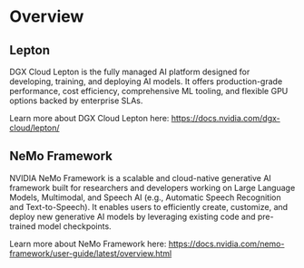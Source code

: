 # Overview

## Lepton

DGX Cloud Lepton is the fully managed AI platform designed for developing, training, and deploying AI models. It offers production-grade performance, 
cost efficiency, comprehensive ML tooling, and flexible GPU options backed by enterprise SLAs.

Learn more about DGX Cloud Lepton here: https://docs.nvidia.com/dgx-cloud/lepton/

## NeMo Framework

NVIDIA NeMo Framework is a scalable and cloud-native generative AI framework built for researchers and developers working on Large Language Models, 
Multimodal, and Speech AI (e.g., Automatic Speech Recognition and Text-to-Speech). It enables users to efficiently create, customize, and deploy 
new generative AI models by leveraging existing code and pre-trained model checkpoints.

Learn more about NeMo Framework here: https://docs.nvidia.com/nemo-framework/user-guide/latest/overview.html
